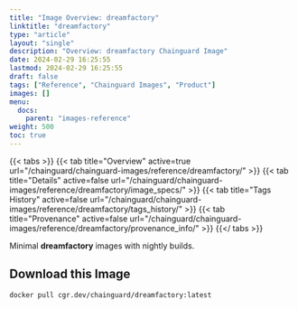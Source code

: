 ```yaml
---
title: "Image Overview: dreamfactory"
linktitle: "dreamfactory"
type: "article"
layout: "single"
description: "Overview: dreamfactory Chainguard Image"
date: 2024-02-29 16:25:55
lastmod: 2024-02-29 16:25:55
draft: false
tags: ["Reference", "Chainguard Images", "Product"]
images: []
menu: 
  docs: 
    parent: "images-reference"
weight: 500
toc: true
---
```


{{< tabs >}}
{{< tab title="Overview" active=true url="/chainguard/chainguard-images/reference/dreamfactory/" >}}
{{< tab title="Details" active=false url="/chainguard/chainguard-images/reference/dreamfactory/image_specs/" >}}
{{< tab title="Tags History" active=false url="/chainguard/chainguard-images/reference/dreamfactory/tags_history/" >}}
{{< tab title="Provenance" active=false url="/chainguard/chainguard-images/reference/dreamfactory/provenance_info/" >}}
{{</ tabs >}}

Minimal **dreamfactory** images with nightly builds.

## Download this Image

```
docker pull cgr.dev/chainguard/dreamfactory:latest
```

